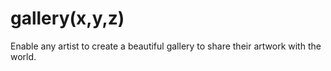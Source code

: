 # gallery(x,y,z)
Enable any artist to create a beautiful gallery to share their artwork with the world.
